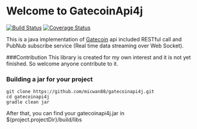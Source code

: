 # Welcome to GatecoinApi4j

[![Build Status](https://travis-ci.org/micwan88/gatecoinapi4j.svg?branch=master)](https://travis-ci.org/micwan88/gatecoinapi4j)
[![Coverage Status](https://coveralls.io/repos/github/micwan88/gatecoinapi4j/badge.svg?branch=master)](https://coveralls.io/github/micwan88/gatecoinapi4j?branch=master)

This is a java implementation of [Gatecoin](https://gatecoin.com/) api included RESTful call and PubNub subscribe service (Real time data streaming over Web Socket).

###Contribution
This library is created for my own interest and it is not yet finished.
So welcome anyone contribute to it.

### Building a jar for your project
```
git clone https://github.com/micwan88/gatecoinapi4j.git
cd gatecoinapi4j
gradle clean jar
```
After that, you can find your gatecoinapi4j.jar in ${project.projectDir}/build/libs